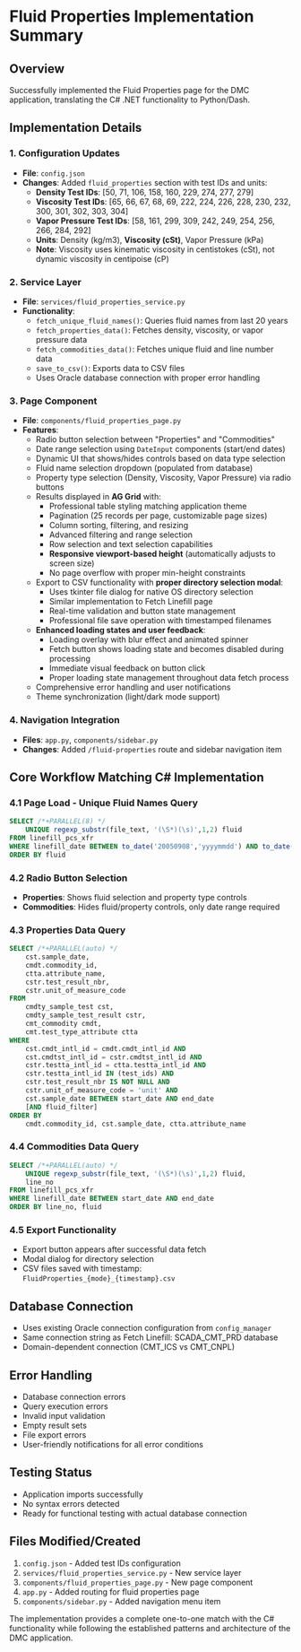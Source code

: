 # Fluid Properties Implementation Summary

## Overview

Successfully implemented the Fluid Properties page for the DMC application, translating the C# .NET functionality to Python/Dash.

## Implementation Details

### 1. Configuration Updates

- **File**: `config.json`
- **Changes**: Added `fluid_properties` section with test IDs and units:
  - **Density Test IDs**: [50, 71, 106, 158, 160, 229, 274, 277, 279]
  - **Viscosity Test IDs**: [65, 66, 67, 68, 69, 222, 224, 226, 228, 230, 232, 300, 301, 302, 303, 304]
  - **Vapor Pressure Test IDs**: [58, 161, 299, 309, 242, 249, 254, 256, 266, 284, 292]
  - **Units**: Density (kg/m3), **Viscosity (cSt)**, Vapor Pressure (kPa)
  - **Note**: Viscosity uses kinematic viscosity in centistokes (cSt), not dynamic viscosity in centipoise (cP)

### 2. Service Layer

- **File**: `services/fluid_properties_service.py`
- **Functionality**:
  - `fetch_unique_fluid_names()`: Queries fluid names from last 20 years
  - `fetch_properties_data()`: Fetches density, viscosity, or vapor pressure data
  - `fetch_commodities_data()`: Fetches unique fluid and line number data
  - `save_to_csv()`: Exports data to CSV files
  - Uses Oracle database connection with proper error handling

### 3. Page Component

- **File**: `components/fluid_properties_page.py`
- **Features**:
  - Radio button selection between "Properties" and "Commodities"
  - Date range selection using `DateInput` components (start/end dates)
  - Dynamic UI that shows/hides controls based on data type selection
  - Fluid name selection dropdown (populated from database)
  - Property type selection (Density, Viscosity, Vapor Pressure) via radio buttons
  - Results displayed in **AG Grid** with:
    - Professional table styling matching application theme
    - Pagination (25 records per page, customizable page sizes)
    - Column sorting, filtering, and resizing
    - Advanced filtering and range selection
    - Row selection and text selection capabilities
    - **Responsive viewport-based height** (automatically adjusts to screen size)
    - No page overflow with proper min-height constraints
  - Export to CSV functionality with **proper directory selection modal**:
    - Uses tkinter file dialog for native OS directory selection
    - Similar implementation to Fetch Linefill page
    - Real-time validation and button state management
    - Professional file save operation with timestamped filenames
  - **Enhanced loading states and user feedback**:
    - Loading overlay with blur effect and animated spinner
    - Fetch button shows loading state and becomes disabled during processing
    - Immediate visual feedback on button click
    - Proper loading state management throughout data fetch process
  - Comprehensive error handling and user notifications
  - Theme synchronization (light/dark mode support)

### 4. Navigation Integration

- **Files**: `app.py`, `components/sidebar.py`
- **Changes**: Added `/fluid-properties` route and sidebar navigation item

## Core Workflow Matching C# Implementation

### 4.1 Page Load - Unique Fluid Names Query

```sql
SELECT /*+PARALLEL(8) */
    UNIQUE regexp_substr(file_text, '(\S*)(\s)',1,2) fluid
FROM linefill_pcs_xfr
WHERE linefill_date BETWEEN to_date('20050908','yyyymmdd') AND to_date('20250908','yyyymmdd')
ORDER BY fluid
```

### 4.2 Radio Button Selection

- **Properties**: Shows fluid selection and property type controls
- **Commodities**: Hides fluid/property controls, only date range required

### 4.3 Properties Data Query

```sql
SELECT /*+PARALLEL(auto) */
    cst.sample_date,
    cmdt.commodity_id,
    ctta.attribute_name,
    cstr.test_result_nbr,
    cstr.unit_of_measure_code
FROM
    cmdty_sample_test cst,
    cmdty_sample_test_result cstr,
    cmt_commodity cmdt,
    cmt.test_type_attribute ctta
WHERE
    cst.cmdt_intl_id = cmdt.cmdt_intl_id AND
    cst.cmdtst_intl_id = cstr.cmdtst_intl_id AND
    cstr.testta_intl_id = ctta.testta_intl_id AND
    cstr.testta_intl_id IN (test_ids) AND
    cstr.test_result_nbr IS NOT NULL AND
    cstr.unit_of_measure_code = 'unit' AND
    cst.sample_date BETWEEN start_date AND end_date
    [AND fluid_filter]
ORDER BY
    cmdt.commodity_id, cst.sample_date, ctta.attribute_name
```

### 4.4 Commodities Data Query

```sql
SELECT /*+PARALLEL(auto) */
    UNIQUE regexp_substr(file_text, '(\S*)(\s)',1,2) fluid,
    line_no
FROM linefill_pcs_xfr
WHERE linefill_date BETWEEN start_date AND end_date
ORDER BY line_no, fluid
```

### 4.5 Export Functionality

- Export button appears after successful data fetch
- Modal dialog for directory selection
- CSV files saved with timestamp: `FluidProperties_{mode}_{timestamp}.csv`

## Database Connection

- Uses existing Oracle connection configuration from `config_manager`
- Same connection string as Fetch Linefill: SCADA_CMT_PRD database
- Domain-dependent connection (CMT_ICS vs CMT_CNPL)

## Error Handling

- Database connection errors
- Query execution errors
- Invalid input validation
- Empty result sets
- File export errors
- User-friendly notifications for all error conditions

## Testing Status

- Application imports successfully
- No syntax errors detected
- Ready for functional testing with actual database connection

## Files Modified/Created

1. `config.json` - Added test IDs configuration
2. `services/fluid_properties_service.py` - New service layer
3. `components/fluid_properties_page.py` - New page component
4. `app.py` - Added routing for fluid properties page
5. `components/sidebar.py` - Added navigation menu item

The implementation provides a complete one-to-one match with the C# functionality while following the established patterns and architecture of the DMC application.
